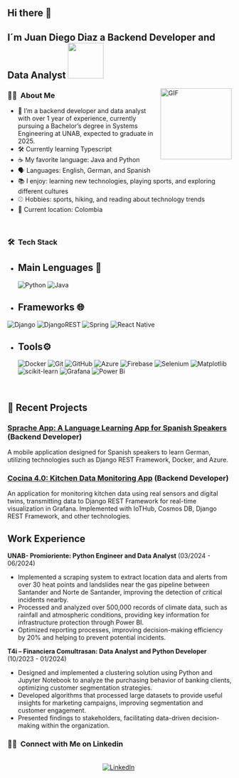 ## Hi there 👋

## I´m Juan Diego Diaz a Backend Developer and Data Analyst <img src="https://media.giphy.com/media/WUlplcMpOCEmTGBtBW/giphy.gif" width="80">


<img align="right" alt="GIF" height="160px" src="https://media.giphy.com/media/du3J3cXyzhj75IOgvA/giphy.gif" />

<h3> 👷‍♂️ &nbsp;About Me </h3>

- 🔭 I’m a backend developer and data analyst with over 1 year of experience, currently pursuing a Bachelor’s degree in Systems Engineering at UNAB, expected to graduate in 2025.
- 🛠 Currently learning Typescript
- ☕ My favorite language: Java and Python
- 🗣️ Languages: English, German, and Spanish
- 📚 I enjoy: learning new technologies, playing sports, and exploring different cultures
- ⚾ Hobbies: sports, hiking, and reading about technology trends
- 📍 Current location: Colombia
  
<br/>


<h3> 🛠 &nbsp;Tech Stack</h3>

- ## Main Lenguages :space_invader:
  ![Python](https://img.shields.io/badge/Python-14354C?style=for-the-badge&logo=python&logoColor=white)
  ![Java](https://img.shields.io/badge/java-%23ED8B00.svg?style=for-the-badge&logo=openjdk&logoColor=white)
- ## Frameworks 🌐 &nbsp;
![Django](https://img.shields.io/badge/django-%23092E20.svg?style=for-the-badge&logo=django&logoColor=white)
 ![DjangoREST](https://img.shields.io/badge/DJANGO-REST-ff1709?style=for-the-badge&logo=django&logoColor=white&color=ff1709&labelColor=gray)
  ![Spring](https://img.shields.io/badge/spring-%236DB33F.svg?style=for-the-badge&logo=spring&logoColor=white)
  ![React Native](https://img.shields.io/badge/react_native-%2320232a.svg?style=for-the-badge&logo=react&logoColor=%2361DAFB)
  
- ## Tools⚙️ &nbsp;
  ![Docker](https://img.shields.io/badge/docker-%230db7ed.svg?style=for-the-badge&logo=docker&logoColor=white)
  ![Git](https://img.shields.io/badge/Git-F05032?style=for-the-badge&logo=git&logoColor=white)
  ![GitHub](https://img.shields.io/badge/GitHub-100000?style=for-the-badge&logo=github&logoColor=white)
![Azure](https://img.shields.io/badge/azure-%230072C6.svg?style=for-the-badge&logo=microsoftazure&logoColor=white)
![Firebase](https://img.shields.io/badge/firebase-%23039BE5.svg?style=for-the-badge&logo=firebase)
  ![Selenium](https://img.shields.io/badge/-selenium-%43B02A?style=for-the-badge&logo=selenium&logoColor=white)
  ![Matplotlib](https://img.shields.io/badge/Matplotlib-%23ffffff.svg?style=for-the-badge&logo=Matplotlib&logoColor=black)
  ![scikit-learn](https://img.shields.io/badge/scikit--learn-%23F7931E.svg?style=for-the-badge&logo=scikit-learn&logoColor=white)
![Grafana](https://img.shields.io/badge/grafana-%23F46800.svg?style=for-the-badge&logo=grafana&logoColor=white)
![Power Bi](https://img.shields.io/badge/power_bi-F2C811?style=for-the-badge&logo=powerbi&logoColor=black)

<br/>

<p>

## 📝 Recent Projects
### [Sprache App: A Language Learning App for Spanish Speakers](https://github.com/yourusername/sprache-app) (Backend Developer)
A mobile application designed for Spanish speakers to learn German, utilizing technologies such as Django REST Framework, Docker, and Azure.

### [Cocina 4.0: Kitchen Data Monitoring App](https://github.com/juandi247/IOT_Project) (Backend Developer)
An application for monitoring kitchen data using real sensors and digital twins, transmitting data to Django REST Framework for real-time visualization in Grafana. Implemented with IoTHub, Cosmos DB, Django REST Framework, and other technologies.
</p>




## Work Experience
**UNAB- Promioriente: Python Engineer and Data Analyst**  (03/2024 - 06/2024)
- Implemented a scraping system to extract location data and alerts from over 30 heat points and landslides near the gas pipeline between Santander and Norte de Santander, improving the detection of critical incidents nearby.
- Processed and analyzed over 500,000 records of climate data, such as rainfall and atmospheric conditions, providing key information for infrastructure protection through Power BI.
- Optimized reporting processes, improving decision-making efficiency by 20% and helping to prevent potential incidents.

**T4i – Financiera Comultrasan: Data Analyst and Python Developer**  (10/2023 - 01/2024)
- Designed and implemented a clustering solution using Python and Jupyter Notebook to analyze the purchasing behavior of banking clients, optimizing customer segmentation strategies.
- Developed algorithms that processed large datasets to provide useful insights for marketing campaigns, improving segmentation and customer engagement.
- Presented findings to stakeholders, facilitating data-driven decision-making within the organization.



<h3> 🤝🏻 &nbsp;Connect with Me on Linkedin </h3> 

<p align="center">
<br>
<a href="https://www.linkedin.com/in/juan-diego-92a857238/"><img src="https://img.shields.io/badge/linkedin-%230077B5.svg?&style=for-the-badge&logo=linkedin&logoColor=white" alt="LinkedIn" /></a>&nbsp;
</p>





